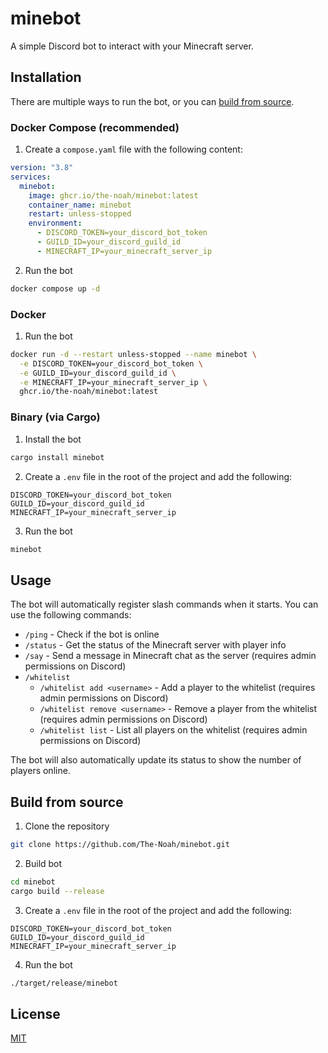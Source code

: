# minebot

A simple Discord bot to interact with your Minecraft server.

## Installation

There are multiple ways to run the bot, or you can [build from source](#build-from-source).

### Docker Compose (recommended)

1. Create a `compose.yaml` file with the following content:

```yaml
version: "3.8"
services:
  minebot:
    image: ghcr.io/the-noah/minebot:latest
    container_name: minebot
    restart: unless-stopped
    environment:
      - DISCORD_TOKEN=your_discord_bot_token
      - GUILD_ID=your_discord_guild_id
      - MINECRAFT_IP=your_minecraft_server_ip
```

2. Run the bot

```bash
docker compose up -d
```

### Docker

1. Run the bot

```bash
docker run -d --restart unless-stopped --name minebot \
  -e DISCORD_TOKEN=your_discord_bot_token \
  -e GUILD_ID=your_discord_guild_id \
  -e MINECRAFT_IP=your_minecraft_server_ip \
  ghcr.io/the-noah/minebot:latest
```

### Binary (via Cargo)

1. Install the bot

```bash
cargo install minebot
```

2. Create a `.env` file in the root of the project and add the following:

```env
DISCORD_TOKEN=your_discord_bot_token
GUILD_ID=your_discord_guild_id
MINECRAFT_IP=your_minecraft_server_ip
```

3. Run the bot

```bash
minebot
```

## Usage

The bot will automatically register slash commands when it starts. You can use the following commands:

- `/ping` - Check if the bot is online
- `/status` - Get the status of the Minecraft server with player info
- `/say` - Send a message in Minecraft chat as the server (requires admin permissions on Discord)
- `/whitelist`
  - `/whitelist add <username>` - Add a player to the whitelist (requires admin permissions on Discord)
  - `/whitelist remove <username>` - Remove a player from the whitelist (requires admin permissions on Discord)
  - `/whitelist list` - List all players on the whitelist (requires admin permissions on Discord)

The bot will also automatically update its status to show the number of players online.

## Build from source

1. Clone the repository

```bash
git clone https://github.com/The-Noah/minebot.git
```

2. Build bot

```bash
cd minebot
cargo build --release
```

3. Create a `.env` file in the root of the project and add the following:

```env
DISCORD_TOKEN=your_discord_bot_token
GUILD_ID=your_discord_guild_id
MINECRAFT_IP=your_minecraft_server_ip
```

4. Run the bot

```bash
./target/release/minebot
```

## License

[MIT](LICENSE)
